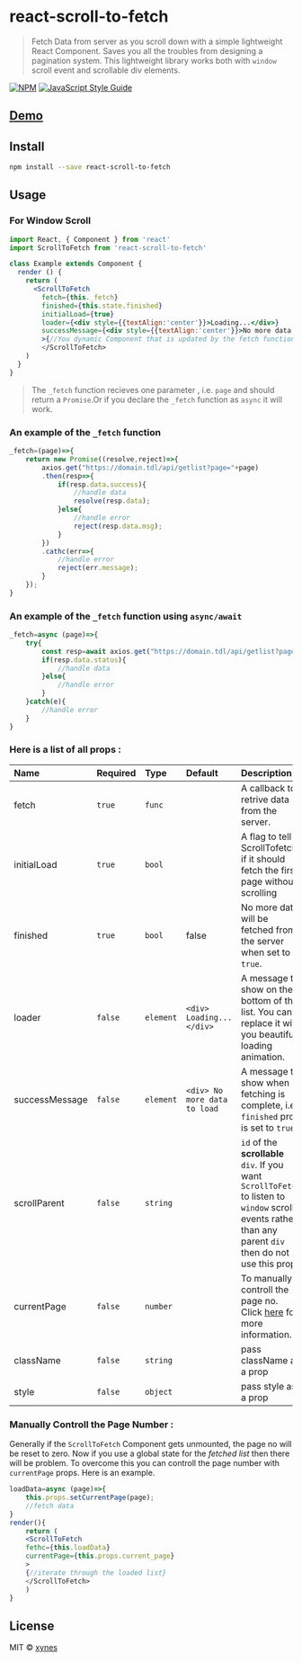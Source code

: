 # react-scroll-to-fetch

> Fetch Data from server as you scroll down with a simple lightweight React Component. Saves you all the troubles from designing a pagination system. This lightweight library works both with `window` scroll event and scrollable div elements.

[![NPM](https://img.shields.io/npm/v/react-scroll-to-fetch.svg)](https://www.npmjs.com/package/react-scroll-to-fetch) [![JavaScript Style Guide](https://img.shields.io/badge/code_style-standard-brightgreen.svg)](https://standardjs.com)
## [Demo](https://xynes-hub.github.io/react-scroll-to-fetch/)
## Install

```bash
npm install --save react-scroll-to-fetch
```

## Usage
### For Window Scroll
```jsx
import React, { Component } from 'react'
import ScrollToFetch from 'react-scroll-to-fetch'

class Example extends Component {
  render () {
    return (
      <ScrollToFetch
        fetch={this._fetch} 
        finished={this.state.finished}
        initialLoad={true}
        loader={<div style={{textAlign:'center'}}>Loading...</div>}
        successMessage={<div style={{textAlign:'center'}}>No more data to load</div>}
        >{//You dynamic Component that is updated by the fetch function}
        </ScrollToFetch>
    )
  }
}
```
> The `_fetch` function recieves one parameter , i.e. `page` and should return a `Promise`.Or if you declare the `_fetch` function as `async` it will work.
### An example of the `_fetch` function
```js
_fetch=(page)=>{
    return new Promise((resolve,reject)=>{
        axios.get("https://domain.tdl/api/getlist?page="+page)
        .then(resp=>{
            if(resp.data.success){
                //handle data
                resolve(resp.data);
            }else{
                //handle error
                reject(resp.data.msg);
            }
        })
        .cathc(err=>{
            //handle error
            reject(err.message);
        }
    });
}
```
### An example of the `_fetch` function using `async/await`

```js
_fetch=async (page)=>{
    try{
        const resp=await axios.get("https://domain.tdl/api/getlist?page="+page);
        if(resp.data.status){
            //handle data
        }else{
            //handle error
        }
    }catch(e){
        //handle error
    }
}
```
### Here is a list of all props :
| Name        | Required     | Type          | Default    | Description|
|:----        |:----     |:----          |:----       |:----|
|fetch |`true`| `func` | |A callback to retrive data from the server.  |
| initialLoad| `true`|`bool`| | A flag to tell ScrollTofetch if it should fetch the first page without scrolling|
|finished |`true`| `bool` | false | No more data will be fetched from the server when set to `true`.|
|loader|`false` | `element` | `<div> Loading... </div>` | A message to show on the bottom of the list. You can replace it with you beautiful loading animation.
|successMessage|`false`| `element`| `<div> No more data to load` | A message to show when fetching is complete, i.e. `finished` prop is set to `true`.|
|scrollParent|`false`| `string` | | `id` of the **scrollable** `div`. If you want `ScrollToFetch` to listen to `window` scroll events rather than any parent `div` then do not use this prop.|
| currentPage | `false` | `number` | | To manually controll the page no. Click [here](#manually-controll-the-page-number) for more information.|
| className | `false` | `string` | | pass className as a prop |
| style | `false` | `object` | | pass style as a prop |
### Manually Controll the Page Number :
Generally if the `ScrollToFetch` Component gets unmounted, the page no will be reset to zero. Now if you use a global state for the *fetched list* then there will be problem. To overcome this you can controll the page number with `currentPage` props. Here is an example.
```jsx
loadData=async (page)=>{
    this.props.setCurrentPage(page);
    //fetch data
}
render(){
    return (
    <ScrollToFetch
    fethc={this.loadData}
    currentPage={this.props.current_page}
    >
    {//iterate through the loaded list}
    </ScrollToFetch>
    )
}

```
## License

MIT © [xynes](https://xynes.com)
